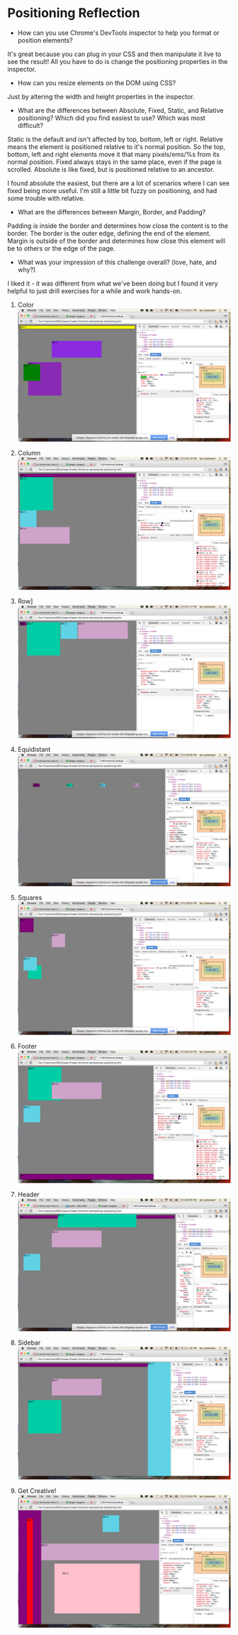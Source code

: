 # Positioning Reflection

- How can you use Chrome's DevTools inspector to help you format or position elements?

It's great because you can plug in your CSS and then manipulate it live to see the result! All you have to do is change the positioning properties in the inspector.

- How can you resize elements on the DOM using CSS?

Just by altering the width and height properties in the inspector.

- What are the differences between Absolute, Fixed, Static, and Relative positioning? Which did you find easiest to use? Which was most difficult?

Static is the default and isn't affected by top, bottom, left or right.
Relative means the element is positioned relative to it's normal position. So the top, bottom, left and right elements move it that many pixels/ems/%s from its normal position.
Fixed always stays in the same place, even if the page is scrolled.
Absolute is like fixed, but is positioned relative to an ancestor.

I found absolute the easiest, but there are a lot of scenarios where I can see fixed being more useful. I'm still a little bit fuzzy on positioning, and had some trouble with relative.


- What are the differences between Margin, Border, and Padding?

Padding is inside the border and determines how close the content is to the border. The border is the outer edge, defining the end of the element. Margin is outside of the border and determines how close this element will be to others or the edge of the page.

- What was your impression of this challenge overall? (love, hate, and why?)

I liked it - it was different from what we've been doing but I found it very helpful to just drill exercises for a while and work hands-on.

1. Color
![1. Color](../imgs/1-color.png)

2. Column
![2. Column](../imgs/2-column.png)

3. Row]
![3. Row](../imgs/3-row.png)

4. Equidistant
![4. Equidistant](../imgs/4-equidistant.png)

5. Squares
![5. Squares](../imgs/5-squares.png)

6. Footer
![6. Footer](../imgs/6-footer.png)

7. Header
![7. Header](../imgs/7-header.png)

8. Sidebar
![8. Sidebar](../imgs/8-sidebar.png)

9. Get Creative!
![9. Get Creative!](../imgs/9-get-creative.png)
